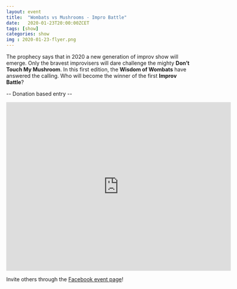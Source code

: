 ```yaml
---
layout: event
title:  "Wombats vs Mushrooms - Impro Battle"
date:   2020-01-23T20:00:00ZCET
tags: [show]
categories: show
img : 2020-01-23-flyer.png
---
```

The prophecy says that in 2020 a new generation of improv show will emerge. Only the bravest improvisers will dare challenge the mighty **Don’t Touch My Mushroom**. In this first edition, the **Wisdom of Wombats** have answered the calling. Who will become the winner of the first **Improv Battle**?
<!--more-->
-- Donation based entry --

<iframe src="https://www.google.com/maps/embed?pb=!1m18!1m12!1m3!1d2701.3164958683724!2d8.52006681583793!3d47.38625731116593!2m3!1f0!2f0!3f0!3m2!1i1024!2i768!4f13.1!3m3!1m2!1s0x47900a15619f4fa9%3A0x124e7e779b279679!2sjenseits+im+Viadukt!5e0!3m2!1sen!2sch!4v1529147583692" width="600" height="450" frameborder="0" style="border:0" allowfullscreen></iframe>

Invite others through the [Facebook event page](https://www.facebook.com/events/2903070189723538/)!
